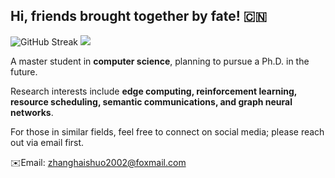 ## Hi, friends brought together by fate! 🇨🇳
![GitHub Streak](https://streak-stats.demolab.com/?user=cloudpetticoats)
![](https://visitor-badge.glitch.me/badge?page_id=cloudpetticoats)


A master student in **computer science**, planning to pursue a Ph.D. in the future. 

Research interests include **edge computing, reinforcement learning, resource scheduling, semantic communications, and graph neural networks**.

For those in similar fields, feel free to connect on social media; please reach out via email first.

✉️Email: zhanghaishuo2002@foxmail.com
<!--
**cloudpetticoats/cloudpetticoats** is a ✨ _special_ ✨ repository because its `README.md` (this file) appears on your GitHub profile.

Here are some ideas to get you started:

- 🔭 I’m currently working on ...
- 🌱 I’m currently learning ...
- 👯 I’m looking to collaborate on ...
- 🤔 I’m looking for help with ...
- 💬 Ask me about ...
- 📫 How to reach me: ...
- 😄 Pronouns: ...
- ⚡ Fun fact: ...
-->
